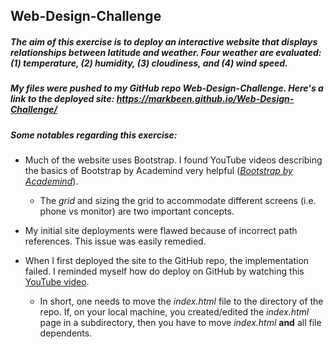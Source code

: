 ## Web-Design-Challenge
##### The aim of this exercise is to deploy an interactive website that displays relationships between latitude and weather. Four weather are evaluated: (1) temperature, (2) humidity, (3) cloudiness, and (4) wind speed.  


##### My files were pushed to my GitHub repo *Web-Design-Challenge*. Here's a link to the deployed site: https://markbeen.github.io/Web-Design-Challenge/

##### Some notables regarding this exercise:
* Much of the website uses Bootstrap. I found YouTube videos describing the basics of Bootstrap by Academind very helpful ([*Bootstrap by Academind*](https://www.youtube.com/watch?v=7g8Gg2QVdeU)).

  * The *grid* and sizing the grid to accommodate different screens (i.e. phone vs monitor) are two important concepts.

* My initial site deployments were flawed because of incorrect path references. This issue was easily remedied. 
* When I first deployed the site to the GitHub repo, the implementation failed. I reminded myself how do deploy on GitHub by watching this [YouTube video](https://www.youtube.com/watch?v=BA_c3bGQXlQ).
  * In short, one needs to move the *index.html* file to the directory of the repo. If, on your local machine, you created/edited the *index.html* page in a subdirectory, then you have to move *index.html* **and** all file dependents.


